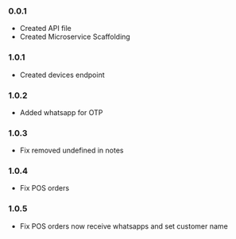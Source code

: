 ### 0.0.1

- Created API file
- Created Microservice Scaffolding

### 1.0.1

- Created devices endpoint

### 1.0.2

- Added whatsapp for OTP

### 1.0.3

- Fix removed undefined in notes

### 1.0.4

- Fix POS orders


### 1.0.5

- Fix POS orders now receive whatsapps and set customer name